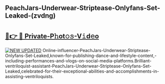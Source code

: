 ## PeachJars-Underwear-Striptease-Onlyfans-Set-Leaked-(zvdng)


# <h2><a href="https://mediaupload.pro?-19M">🔗👉 🔴 Private-P𝚑ot𝚘𝚜-V𝚒d𝚎o</a></h2>

[![NEW UPDATED](https://i.imgur.com/0qMVB7G.gif)](https://mediaupload.pro?-19M)
Online-influencer-PeachJars-Underwear-Striptease-Onlyfans-Set-Leaked,known-for-publishing-dance-and-lifestyle-content,-including-performances-and-vlogs-on-social-media-platforms.Brilliant-ventriloquist-assistant-PeachJars-Underwear-Striptease-Onlyfans-Set-Leaked,celebrated-for-their-exceptional-abilities-and-accomplishments-in-assisting-ventriloquists.  